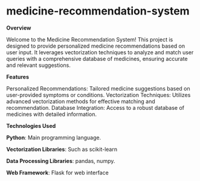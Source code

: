 # medicine-recommendation-system

**Overview**

Welcome to the Medicine Recommendation System! This project is designed to provide personalized medicine recommendations based on user input. It leverages vectorization techniques to analyze and match user queries with a comprehensive database of medicines, ensuring accurate and relevant suggestions.

**Features**

Personalized Recommendations: Tailored medicine suggestions based on user-provided symptoms or conditions. Vectorization Techniques: Utilizes advanced vectorization methods for effective matching and recommendation. Database Integration: Access to a robust database of medicines with detailed information.

**Technologies Used**

**Python**: Main programming language.

**Vectorization Libraries**: Such as scikit-learn

**Data Processing Libraries**: pandas, numpy.

**Web Framework**: Flask for web interface
